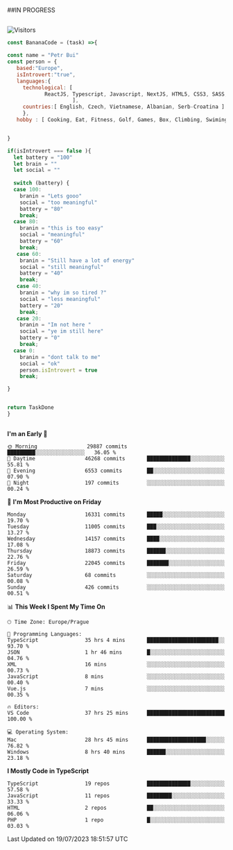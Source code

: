 ##IN PROGRESS
##
![Visitors](https://komarev.com/ghpvc/?username=petrbui&style=for-the-badge&label=Visitors+👀)
```Javascript
const BananaCode = (task) =>{

const name = "Petr Bui"
const person = {
   based:"Europe",
   isIntrovert:"true",
   languages:{
     technological: [ 
            ReactJS, Typescript, Javascript, NextJS, HTML5, CSS3, SASS, Redux, Node, Storybook, Styled-Component
                     ],
     countries:[ English, Czech, Vietnamese, Albanian, Serb-Croatina ]
     },
   hobby : [ Cooking, Eat, Fitness, Golf, Games, Box, Climbing, Swiming],


}

if(isIntrovert === false ){
  let battery = "100"
  let brain = ""
  let social = ""
  
  switch (battery) {
  case 100:
    branin = "Lets gooo"
    social = "too meaningful"
    battery = "80"
    break;
  case 80:
    branin = "this is too easy"
    social = "meaningful"
    battery = "60"
    break;
   case 60:
    branin = "Still have a lot of energy"
    social = "still meaningful"
    battery = "40"
    break;
   case 40:
    branin = "why im so tired ?"
    social = "less meaningful"
    battery = "20"
    break;
   case 20:
    branin = "Im not here "
    social = "ye im still here"
    battery = "0"
    break;
  case 0:
    branin = "dont talk to me"
    social = "ok"
    person.isIntrovert = true
    break;

}


return TaskDone
}
```



##
<!--
[![My GitHub stats](https://github-readme-stats.vercel.app/api?username=petrbui&theme=github_dark)](https://github.com/anuraghazra/github-readme-stats)

[![My wakatime stats](https://github-readme-stats.vercel.app/api/wakatime?username=petrbui&theme=github_dark)](https://github.com/anuraghazra/github-readme-stats)
-->
<!--START_SECTION:waka-->
**I'm an Early 🐤** 

```text
🌞 Morning                29887 commits       █████████░░░░░░░░░░░░░░░░   36.05 % 
🌆 Daytime                46268 commits       ██████████████░░░░░░░░░░░   55.81 % 
🌃 Evening                6553 commits        ██░░░░░░░░░░░░░░░░░░░░░░░   07.90 % 
🌙 Night                  197 commits         ░░░░░░░░░░░░░░░░░░░░░░░░░   00.24 % 
```
📅 **I'm Most Productive on Friday** 

```text
Monday                   16331 commits       █████░░░░░░░░░░░░░░░░░░░░   19.70 % 
Tuesday                  11005 commits       ███░░░░░░░░░░░░░░░░░░░░░░   13.27 % 
Wednesday                14157 commits       ████░░░░░░░░░░░░░░░░░░░░░   17.08 % 
Thursday                 18873 commits       ██████░░░░░░░░░░░░░░░░░░░   22.76 % 
Friday                   22045 commits       ███████░░░░░░░░░░░░░░░░░░   26.59 % 
Saturday                 68 commits          ░░░░░░░░░░░░░░░░░░░░░░░░░   00.08 % 
Sunday                   426 commits         ░░░░░░░░░░░░░░░░░░░░░░░░░   00.51 % 
```


📊 **This Week I Spent My Time On** 

```text
🕑︎ Time Zone: Europe/Prague

💬 Programming Languages: 
TypeScript               35 hrs 4 mins       ███████████████████████░░   93.70 % 
JSON                     1 hr 46 mins        █░░░░░░░░░░░░░░░░░░░░░░░░   04.76 % 
XML                      16 mins             ░░░░░░░░░░░░░░░░░░░░░░░░░   00.73 % 
JavaScript               8 mins              ░░░░░░░░░░░░░░░░░░░░░░░░░   00.40 % 
Vue.js                   7 mins              ░░░░░░░░░░░░░░░░░░░░░░░░░   00.35 % 

🔥 Editors: 
VS Code                  37 hrs 25 mins      █████████████████████████   100.00 % 

💻 Operating System: 
Mac                      28 hrs 45 mins      ███████████████████░░░░░░   76.82 % 
Windows                  8 hrs 40 mins       ██████░░░░░░░░░░░░░░░░░░░   23.18 % 
```

**I Mostly Code in TypeScript** 

```text
TypeScript               19 repos            ██████████████░░░░░░░░░░░   57.58 % 
JavaScript               11 repos            ████████░░░░░░░░░░░░░░░░░   33.33 % 
HTML                     2 repos             ██░░░░░░░░░░░░░░░░░░░░░░░   06.06 % 
PHP                      1 repo              █░░░░░░░░░░░░░░░░░░░░░░░░   03.03 % 
```




 Last Updated on 19/07/2023 18:51:57 UTC
<!--END_SECTION:waka-->
